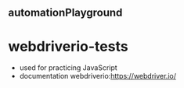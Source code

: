 ## automationPlayground
# webdriverio-tests
* used for practicing JavaScript
* documentation webdriverio:https://webdriver.io/
